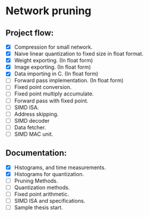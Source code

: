 # Network pruning

## Project flow:

- [X] Compression for small network.
- [X] Naive linear quantization to fixed size in float format.
- [X] Weight exporting. (In float form)
- [X] Image exporting. (In float form)
- [X] Data importing in C. (In float form)
- [ ] Forward pass implementation. (In float form)
- [ ] Fixed point conversion.
- [ ] Fixed point multiply accumulate.
- [ ] Forward pass with fixed point.
- [ ] SIMD ISA.
- [ ] Address skipping.
- [ ] SIMD decoder
- [ ] Data fetcher.
- [ ] SIMD MAC unit.

## Documentation:
- [X] Histograms, and time measurements.
- [X] Histograms for quantization.
- [ ] Pruning Methods.
- [ ] Quantization methods.
- [ ] Fixed point arithmetic.
- [ ] SIMD ISA and specifications.
- [ ] Sample thesis start.
